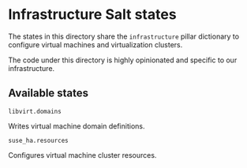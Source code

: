 # Infrastructure Salt states

The states in this directory share the `infrastructure` pillar dictionary to configure virtual machines and virtualization clusters.

The code under this directory is highly opinionated and specific to our infrastructure.

## Available states

`libvirt.domains`

Writes virtual machine domain definitions.

`suse_ha.resources`

Configures virtual machine cluster resources.
